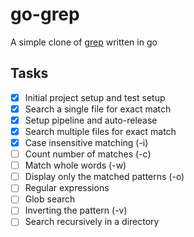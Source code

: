 # go-grep
A simple clone of [grep](https://en.wikipedia.org/wiki/Grep) written in go

## Tasks
- [x] Initial project setup and test setup
- [x] Search a single file for exact match
- [x] Setup pipeline and auto-release
- [x] Search multiple files for exact match
- [x] Case insensitive matching (-i)
- [ ] Count number of matches (-c)
- [ ] Match whole words (-w)
- [ ] Display only the matched patterns (-o)
- [ ] Regular expressions
- [ ] Glob search
- [ ] Inverting the pattern (-v)
- [ ] Search recursively in a directory
